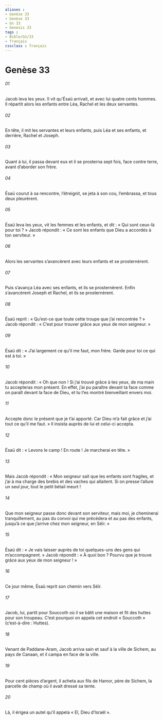 ```yaml
---
aliases : 
- Genèse 33
- Genèse 33
- Gn 33
- Genesis 33
tags : 
- Bible/Gn/33
- français
cssclass : français
---
```


# Genèse 33

###### 01
Jacob leva les yeux. Il vit qu’Ésaü arrivait, et avec lui quatre cents hommes. Il répartit alors les enfants entre Léa, Rachel et les deux servantes.
###### 02
En tête, il mit les servantes et leurs enfants, puis Léa et ses enfants, et derrière, Rachel et Joseph.
###### 03
Quant à lui, il passa devant eux et il se prosterna sept fois, face contre terre, avant d’aborder son frère.
###### 04
Ésaü courut à sa rencontre, l’étreignit, se jeta à son cou, l’embrassa, et tous deux pleurèrent.
###### 05
Ésaü leva les yeux, vit les femmes et les enfants, et dit : « Qui sont ceux-là pour toi ? » Jacob répondit : « Ce sont les enfants que Dieu a accordés à ton serviteur. »
###### 06
Alors les servantes s’avancèrent avec leurs enfants et se prosternèrent.
###### 07
Puis s’avança Léa avec ses enfants, et ils se prosternèrent. Enfin s’avancèrent Joseph et Rachel, et ils se prosternèrent.
###### 08
Ésaü reprit : « Qu’est-ce que toute cette troupe que j’ai rencontrée ? » Jacob répondit : « C’est pour trouver grâce aux yeux de mon seigneur. »
###### 09
Ésaü dit : « J’ai largement ce qu’il me faut, mon frère. Garde pour toi ce qui est à toi. »
###### 10
Jacob répondit : « Oh que non ! Si j’ai trouvé grâce à tes yeux, de ma main tu accepteras mon présent. En effet, j’ai pu paraître devant ta face comme on paraît devant la face de Dieu, et tu t’es montré bienveillant envers moi.
###### 11
Accepte donc le présent que je t’ai apporté. Car Dieu m’a fait grâce et j’ai tout ce qu’il me faut. » Il insista auprès de lui et celui-ci accepta.
###### 12
Ésaü dit : « Levons le camp ! En route ! Je marcherai en tête. »
###### 13
Mais Jacob répondit : « Mon seigneur sait que les enfants sont fragiles, et j’ai à ma charge des brebis et des vaches qui allaitent. Si on presse l’allure un seul jour, tout le petit bétail meurt !
###### 14
Que mon seigneur passe donc devant son serviteur, mais moi, je cheminerai tranquillement, au pas du convoi qui me précédera et au pas des enfants, jusqu’à ce que j’arrive chez mon seigneur, en Séïr. »
###### 15
Ésaü dit : « Je vais laisser auprès de toi quelques-uns des gens qui m’accompagnent. » Jacob répondit : « À quoi bon ? Pourvu que je trouve grâce aux yeux de mon seigneur ! »
###### 16
Ce jour même, Ésaü reprit son chemin vers Séïr.
###### 17
Jacob, lui, partit pour Souccoth où il se bâtit une maison et fit des huttes pour son troupeau. C’est pourquoi on appela cet endroit « Souccoth » (c’est-à-dire : Huttes).
###### 18
Venant de Paddane-Aram, Jacob arriva sain et sauf à la ville de Sichem, au pays de Canaan, et il campa en face de la ville.
###### 19
Pour cent pièces d’argent, il acheta aux fils de Hamor, père de Sichem, la parcelle de champ où il avait dressé sa tente.
###### 20
Là, il érigea un autel qu’il appela « El, Dieu d’Israël ».
